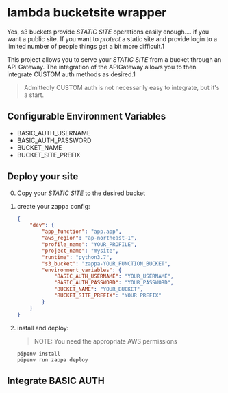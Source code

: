 # lambda bucketsite wrapper

Yes, s3 buckets provide _STATIC SITE_ operations easily enough.... if you want a public site.
If you want to _protect_ a static site and provide login to a limited number of people things get a bit more difficult.1

This project allows you to serve your _STATIC SITE_ from a bucket through an API Gateway.
The integration of the APIGateway allows you to then integrate CUSTOM auth methods as desired.1

> Admittedly CUSTOM auth is not necessarily easy to integrate, but it's a start.

## Configurable Environment Variables

- BASIC_AUTH_USERNAME 
- BASIC_AUTH_PASSWORD
- BUCKET_NAME
- BUCKET_SITE_PREFIX


## Deploy your site

0. Copy your _STATIC SITE_ to the desired bucket

1. create your zappa config:

    ```json
    {
        "dev": {
            "app_function": "app.app",
            "aws_region": "ap-northeast-1",
            "profile_name": "YOUR_PROFILE",
            "project_name": "mysite",
            "runtime": "python3.7",
            "s3_bucket": "zappa-YOUR_FUNCTION_BUCKET",
            "environment_variables": {
                "BASIC_AUTH_USERNAME": "YOUR_USERNAME",
                "BASIC_AUTH_PASSWORD": "YOUR_PASSWORD",
                "BUCKET_NAME": "YOUR_BUCKET",
                "BUCKET_SITE_PREFIX": "YOUR PREFIX"
            }
        }
    }
    ```
    
2. install and deploy:

    > NOTE:
    > You need the appropriate AWS permissions

    ```
    pipenv install
    pipenv run zappa deploy
    ```


## Integrate BASIC AUTH